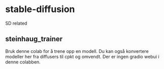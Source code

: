# stable-diffusion
SD related

## steinhaug_trainer

Bruk denne colab for å trene opp en modell. Du kan også konvertere modeller her fra diffusers til cpkt og omvendt. Der er ingen gradio webui i denne colabben.

